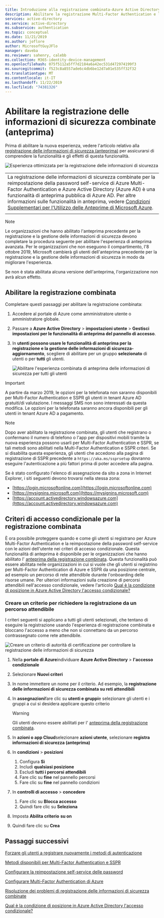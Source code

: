 ```yaml
---
title: Introduzione alla registrazione combinata-Azure Active Directory
description: Abilitare la registrazione Multi-Factor Authentication e la reimpostazione della password self-service Azure AD combinati (anteprima)
services: active-directory
ms.service: active-directory
ms.subservice: authentication
ms.topic: conceptual
ms.date: 11/21/2019
ms.author: joflore
author: MicrosoftGuyJFlo
manager: daveba
ms.reviewer: sahenry, calebb
ms.collection: M365-identity-device-management
ms.openlocfilehash: 075f5112a5ff7d2184a6a42ec531d472974199f3
ms.sourcegitcommit: f523c8a8557ade6c4db6be12d7a01e535ff32f32
ms.translationtype: MT
ms.contentlocale: it-IT
ms.lasthandoff: 11/22/2019
ms.locfileid: "74381326"
---
```

# <a name="enable-combined-security-information-registration-preview"></a>Abilitare la registrazione delle informazioni di sicurezza combinate (anteprima)

Prima di abilitare la nuova esperienza, vedere l'articolo relativo alla [registrazione delle informazioni di sicurezza (anteprima)](concept-registration-mfa-sspr-combined.md) per assicurarsi di comprendere la funzionalità e gli effetti di questa funzionalità.

![Esperienza ottimizzata per la registrazione delle informazioni di sicurezza](media/howto-registration-mfa-sspr-combined/combined-security-info-more-required.png)

|     |
| --- |
| La registrazione delle informazioni di sicurezza combinate per la reimpostazione della password self-service di Azure Multi-Factor Authentication e Azure Active Directory (Azure AD) è una funzionalità di anteprima pubblica di Azure AD. Per altre informazioni sulle funzionalità in anteprima, vedere [Condizioni Supplementari per l'Utilizzo delle Anteprime di Microsoft Azure](https://azure.microsoft.com/support/legal/preview-supplemental-terms/).|
|     |

> [!NOTE]
> Le organizzazioni che hanno abilitato l'anteprima precedente per la registrazione e la gestione delle informazioni di sicurezza devono completare la procedura seguente per abilitare l'esperienza di anteprima avanzata. Per le organizzazioni che non eseguono il compartimento, l'8 ottobre 2019, Microsoft cambierà gli utenti dell'anteprima precedente per la registrazione e la gestione delle informazioni di sicurezza in modo da migliorare l'esperienza. 
> 
> Se non è stata abilitata alcuna versione dell'anteprima, l'organizzazione non avrà alcun effetto.

## <a name="enable-combined-registration"></a>Abilitare la registrazione combinata

Completare questi passaggi per abilitare la registrazione combinata:

1. Accedere al portale di Azure come amministratore utente o amministratore globale.
2. Passare a **Azure Active Directory** > **impostazioni utente** > **Gestisci impostazioni per le funzionalità di anteprima del pannello di accesso**.
3. In **utenti possono usare le funzionalità di anteprima per la registrazione e la gestione delle informazioni di sicurezza-aggiornamento**, scegliere di abilitare per un gruppo **selezionato** di utenti o per **tutti** gli utenti.

   ![Abilitare l'esperienza combinata di anteprima delle informazioni di sicurezza per tutti gli utenti](media/howto-registration-mfa-sspr-combined/combined-security-info-enable.png)

> [!IMPORTANT]
> A partire da marzo 2019, le opzioni per la telefonata non saranno disponibili per Multi-Factor Authentication e SSPR gli utenti in tenant Azure AD gratuiti/di valutazione. I messaggi SMS non sono interessati da questa modifica. Le opzioni per la telefonata saranno ancora disponibili per gli utenti in tenant Azure AD a pagamento.

> [!NOTE]
> Dopo aver abilitato la registrazione combinata, gli utenti che registrano o confermano il numero di telefono o l'app per dispositivi mobili tramite la nuova esperienza possono usarli per Multi-Factor Authentication e SSPR, se tali metodi sono abilitati nella Multi-Factor Authentication e SSPR criteri. Se si disabilita questa esperienza, gli utenti che accedono alla pagina di registrazione di SSPR precedente a `https://aka.ms/ssprsetup` dovranno eseguire l'autenticazione a più fattori prima di poter accedere alla pagina.

Se è stato configurato l'elenco di assegnazione da sito a zona in Internet Explorer, i siti seguenti devono trovarsi nella stessa zona:

* [https://login.microsoftonline.com](https://login.microsoftonline.com)
* [https://mysignins.microsoft.com](https://mysignins.microsoft.com)
* [https://account.activedirectory.windowsazure.com](https://account.activedirectory.windowsazure.com)

## <a name="conditional-access-policies-for-combined-registration"></a>Criteri di accesso condizionale per la registrazione combinata

È ora possibile proteggere quando e come gli utenti si registrano per Azure Multi-Factor Authentication e la reimpostazione della password self-service con le azioni dell'utente nei criteri di accesso condizionale. Questa funzionalità di anteprima è disponibile per le organizzazioni che hanno abilitato l' [anteprima della registrazione combinata](../authentication/concept-registration-mfa-sspr-combined.md). Questa funzionalità può essere abilitata nelle organizzazioni in cui si vuole che gli utenti si registrino per Multi-Factor Authentication di Azure e SSPR da una posizione centrale, ad esempio un percorso di rete attendibile durante l'onboarding delle risorse umane. Per ulteriori informazioni sulla creazione di percorsi attendibili nell'accesso condizionale, vedere l'articolo [Qual è la condizione di posizione in Azure Active Directory l'accesso condizionale?](../conditional-access/location-condition.md#named-locations)

### <a name="create-a-policy-to-require-registration-from-a-trusted-location"></a>Creare un criterio per richiedere la registrazione da un percorso attendibile

I criteri seguenti si applicano a tutti gli utenti selezionati, che tentano di eseguire la registrazione usando l'esperienza di registrazione combinata e bloccano l'accesso a meno che non si connettano da un percorso contrassegnato come rete attendibile.

![Creare un criterio di autorità di certificazione per controllare la registrazione delle informazioni di sicurezza](media/howto-registration-mfa-sspr-combined/conditional-access-register-security-info.png)

1. Nella **portale di Azure**individuare **Azure Active Directory** > **l'accesso condizionale**
1. Selezionare **Nuovi criteri**
1. In nome immettere un nome per il criterio. Ad esempio, la **registrazione delle informazioni di sicurezza combinata su reti attendibili**
1. In **assegnazioni**fare clic su **utenti e gruppi**e selezionare gli utenti e i gruppi a cui si desidera applicare questo criterio

   > [!WARNING]
   > Gli utenti devono essere abilitati per l' [anteprima della registrazione combinata](../authentication/howto-registration-mfa-sspr-combined.md).

1. In **azioni o app Cloud**selezionare **azioni utente**, selezionare **registra informazioni di sicurezza (anteprima)**
1. In **condizioni** > **posizioni**
   1. Configura **Sì**
   1. Includi **qualsiasi posizione**
   1. Escludi **tutti i percorsi attendibili**
   1. Fare clic su **fine** nel pannello percorsi
   1. Fare clic su **fine** nel pannello condizioni
1. In **controlli di accesso** > **concedere**
   1. Fare clic su **Blocca accesso**
   1. Quindi fare clic su **Seleziona**
1. Imposta **Abilita criterio** **su on**
1. Quindi fare clic su **Crea**

## <a name="next-steps"></a>Passaggi successivi

[Forzare gli utenti a registrare nuovamente i metodi di autenticazione](howto-mfa-userdevicesettings.md#manage-authentication-methods)

[Metodi disponibili per Multi-Factor Authentication e SSPR](concept-authentication-methods.md)

[Configurare la reimpostazione self-service delle password](howto-sspr-deployment.md)

[Configurare Multi-Factor Authentication di Azure](howto-mfa-getstarted.md)

[Risoluzione dei problemi di registrazione delle informazioni di sicurezza combinate](howto-registration-mfa-sspr-combined-troubleshoot.md)

[Qual è la condizione di posizione in Azure Active Directory l'accesso condizionale?](../conditional-access/location-condition.md)
